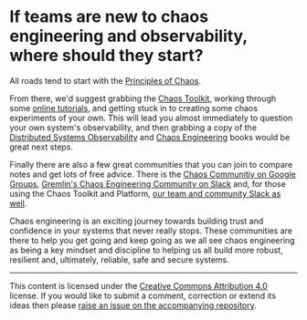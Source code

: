 # If teams are new to chaos engineering and observability, where should they start?

All roads tend to start with the [Principles of Chaos](https://principlesofchaos.org/).

From there, we'd suggest grabbing the [Chaos Toolkit](https://chaostoolkit.org/), working through some [online tutorials](https://katacoda.com/chaostoolkit), and getting stuck in to creating some chaos experiments of your own. This will lead you almost immediately to question your own system's observability, and then grabbing a copy of the [Distributed Systems Observability](https://www.oreilly.com/library/view/distributed-systems-observability/9781492033431/) and [Chaos Engineering](https://www.oreilly.com/library/view/chaos-engineering/9781491988459/) books would be great next steps.

Finally there are also a few great communities that you can join to compare notes and get lots of free advice. There is the [Chaos Communitiy on Google Groups](https://groups.google.com/forum/#!forum/chaos-community), [Gremlin's Chaos Engineering Community on Slack](https://slofile.com/slack/chaosengineering) and, for those using the Chaos Toolkit and Platform, [our team and community Slack as well](https://join.chaostoolkit.org/).

Chaos engineering is an exciting journey towards building trust and confidence in your systems that never really stops. These communities are there to help you get going and keep going as we all see chaos engineering as being a key mindset and discipline to helping us all build more robust, resilient and, ultimately, reliable, safe and secure systems.

----

This content is licensed under the [Creative Commons Attribution 4.0](https://creativecommons.org/licenses/by/4.0/) license. If you would like to submit a comment, correction or extend its ideas then please [raise an issue on the accompanying repository](https://github.com/chaosiq/chaosiq).

